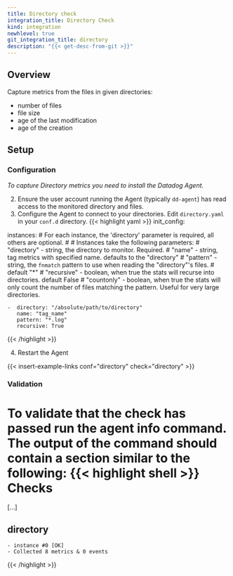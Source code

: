 ```yaml
---
title: Directory check
integration_title: Directory Check
kind: integration
newhlevel: true
git_integration_title: directory
description: "{{< get-desc-from-git >}}"
---
```

## Overview

Capture metrics from the files in given directories:

  * number of files
  * file size
  * age of the last modification
  * age of the creation

## Setup
### Configuration

*To capture Directory metrics you need to install the Datadog Agent.*

2.  Ensure the user account running the Agent (typically `dd-agent`) has read access to the monitored directory and files.
3.  Configure the Agent to connect to your directories. Edit `directory.yaml` in your `conf.d` directory.
{{< highlight yaml >}}
init_config:

instances:
    # For each instance, the 'directory' parameter is required, all others are optional.
    #
    # Instances take the following parameters:
    # "directory" - string, the directory to monitor. Required.
    # "name" - string, tag metrics with specified name. defaults to the "directory"
    # "pattern" - string, the `fnmatch` pattern to use when reading the "directory"'s files.
    #                     default "*"
    # "recursive" - boolean, when true the stats will recurse into directories. default False
    # "countonly" - boolean, when true the stats will only count the number of files matching the pattern. Useful for very large directories.


    -  directory: "/absolute/path/to/directory"
       name: "tag_name"
       pattern: "*.log"
       recursive: True
{{< /highlight >}}

4.  Restart the Agent

{{< insert-example-links conf="directory" check="directory" >}}

### Validation

To validate that the check has passed run the agent info command. The output of the command should contain a section similar to the following:
{{< highlight shell >}}
Checks
======

[...]

directory
---------
    - instance #0 [OK]
    - Collected 8 metrics & 0 events
{{< /highlight >}}
